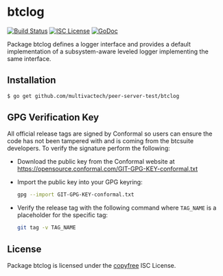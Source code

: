 btclog
======

[![Build Status](http://img.shields.io/travis/btcsuite/btclog.svg)](https://travis-ci.org/btcsuite/btclog)
[![ISC License](http://img.shields.io/badge/license-ISC-blue.svg)](http://copyfree.org)
[![GoDoc](https://img.shields.io/badge/godoc-reference-blue.svg)](http://godoc.org/github.com/multivactech/peer-server-test/btclog)

Package btclog defines a logger interface and provides a default implementation
of a subsystem-aware leveled logger implementing the same interface.

## Installation

```bash
$ go get github.com/multivactech/peer-server-test/btclog
```

## GPG Verification Key

All official release tags are signed by Conformal so users can ensure the code
has not been tampered with and is coming from the btcsuite developers.  To
verify the signature perform the following:

- Download the public key from the Conformal website at
  https://opensource.conformal.com/GIT-GPG-KEY-conformal.txt

- Import the public key into your GPG keyring:
  ```bash
  gpg --import GIT-GPG-KEY-conformal.txt
  ```

- Verify the release tag with the following command where `TAG_NAME` is a
  placeholder for the specific tag:
  ```bash
  git tag -v TAG_NAME
  ```

## License

Package btclog is licensed under the [copyfree](http://copyfree.org) ISC
License.
